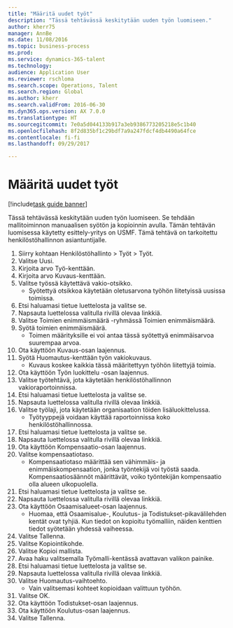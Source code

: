 ```yaml
--- 
title: "Määritä uudet työt"
description: "Tässä tehtävässä keskitytään uuden työn luomiseen."
author: kherr75
manager: AnnBe
ms.date: 11/08/2016
ms.topic: business-process
ms.prod: 
ms.service: dynamics-365-talent
ms.technology: 
audience: Application User
ms.reviewer: rschloma
ms.search.scope: Operations, Talent
ms.search.region: Global
ms.author: kherr
ms.search.validFrom: 2016-06-30
ms.dyn365.ops.version: AX 7.0.0
ms.translationtype: HT
ms.sourcegitcommit: 7e0a5d044133b917a3eb9386773205218e5c1b40
ms.openlocfilehash: 8f2d835bf1c29bdf7a9a247fdcf4db4490a64fce
ms.contentlocale: fi-fi
ms.lasthandoff: 09/29/2017

---
```

# <a name="define-new-jobs"></a>Määritä uudet työt

[!include[task guide banner](../../includes/task-guide-banner.md)]

Tässä tehtävässä keskitytään uuden työn luomiseen. Se tehdään mallitoiminnon manuaalisen syötön ja kopioinnin avulla. Tämän tehtävän luomisessa käytetty esittely-yritys on USMF. Tämä tehtävä on tarkoitettu henkilöstöhallinnon asiantuntijalle.

1. Siirry kohtaan Henkilöstöhallinto > Työt > Työt.
2. Valitse Uusi.
3. Kirjoita arvo Työ-kenttään.
4. Kirjoita arvo Kuvaus-kenttään.
5. Valitse työssä käytettävä vakio-otsikko. 
    * Syötettyä otsikkoa käytetään oletusarvona työhön liitetyissä uusissa toimissa.  
6. Etsi haluamasi tietue luettelosta ja valitse se.
7. Napsauta luettelossa valitulla rivillä olevaa linkkiä.
8. Valitse Toimien enimmäismäärä -ryhmässä Toimien enimmäismäärä.
9. Syötä toimien enimmäismäärä. 
    * Toimen määrityksille ei voi antaa tässä syötettyä enimmäisarvoa suurempaa arvoa.  
10. Ota käyttöön Kuvaus-osan laajennus.
11. Syötä Huomautus-kenttään työn vakiokuvaus.
    * Kuvaus koskee kaikkia tässä määritettyyn työhön liitettyjä toimia.  
12. Ota käyttöön Työn luokittelu -osan laajennus.
13. Valitse työtehtävä, jota käytetään henkilöstöhallinnon vakioraportoinnissa.
14. Etsi haluamasi tietue luettelosta ja valitse se.
15. Napsauta luettelossa valitulla rivillä olevaa linkkiä.
16. Valitse työlaji, jota käytetään organisaation töiden lisäluokittelussa. 
    * Työtyyppejä voidaan käyttää raportoinnissa koko henkilöstöhallinnossa.  
17. Etsi haluamasi tietue luettelosta ja valitse se.
18. Napsauta luettelossa valitulla rivillä olevaa linkkiä.
19. Ota käyttöön Kompensaatio-osan laajennus.
20. Valitse kompensaatiotaso.
    * Kompensaatiotaso määrittää sen vähimmäis- ja enimmäiskompensaation, jonka työntekijä voi työstä saada. Kompensaatiosäännöt määrittävät, voiko työntekijän kompensaatio olla alueen ulkopuolella.  
21. Etsi haluamasi tietue luettelosta ja valitse se.
22. Napsauta luettelossa valitulla rivillä olevaa linkkiä.
23. Ota käyttöön Osaamisalueet-osan laajennus.
    * Huomaa, että Osaamisalue-, Koulutus- ja Todistukset-pikavälilehden kentät ovat tyhjiä. Kun tiedot on kopioitu työmalliin, näiden kenttien tiedot syötetään yhdessä vaiheessa.   
24. Valitse Tallenna.
25. Valitse Kopiointikohde.
26. Valitse Kopioi mallista.
27. Avaa haku valitsemalla Työmalli-kentässä avattavan valikon painike.
28. Etsi haluamasi tietue luettelosta ja valitse se.
29. Napsauta luettelossa valitulla rivillä olevaa linkkiä.
30. Valitse Huomautus-vaihtoehto.
    * Vain valitsemasi kohteet kopioidaan valittuun työhön.    
31. Valitse OK.
32. Ota käyttöön Todistukset-osan laajennus.
33. Ota käyttöön Koulutus-osan laajennus.
34. Valitse Tallenna.


